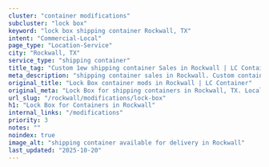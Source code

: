 ```yaml
---
cluster: "container modifications"
subcluster: "lock box"
keyword: "lock box shipping container Rockwall, TX"
intent: "Commercial-Local"
page_type: "Location-Service"
city: "Rockwall, TX"
service_type: "shipping container"
title_tag: "Custom 1ew shipping container Sales in Rockwall | LC Container"
meta_description: "shipping container sales in Rockwall. Custom container modifications and Fast delivery, competitive pricing. Serving modifications area. Quote ID: 2OB. Call (214) 524-4168 for your free quote today."
original_title: "Lock Box container mods in Rockwall | LC Container"
original_meta: "Lock Box for shipping containers in Rockwall, TX. Local fabrication & pro install. LC Container — Since 2003. Get a quote."
url_slug: "/rockwall/modifications/lock-box"
h1: "Lock Box for Containers in Rockwall"
internal_links: "/modifications"
priority: 3
notes: ""
noindex: true
image_alt: "shipping container available for delivery in Rockwall"
last_updated: "2025-10-20"
---
```


<!-- TODO: Add unique city/inventory copy, images, and internal links here. -->
